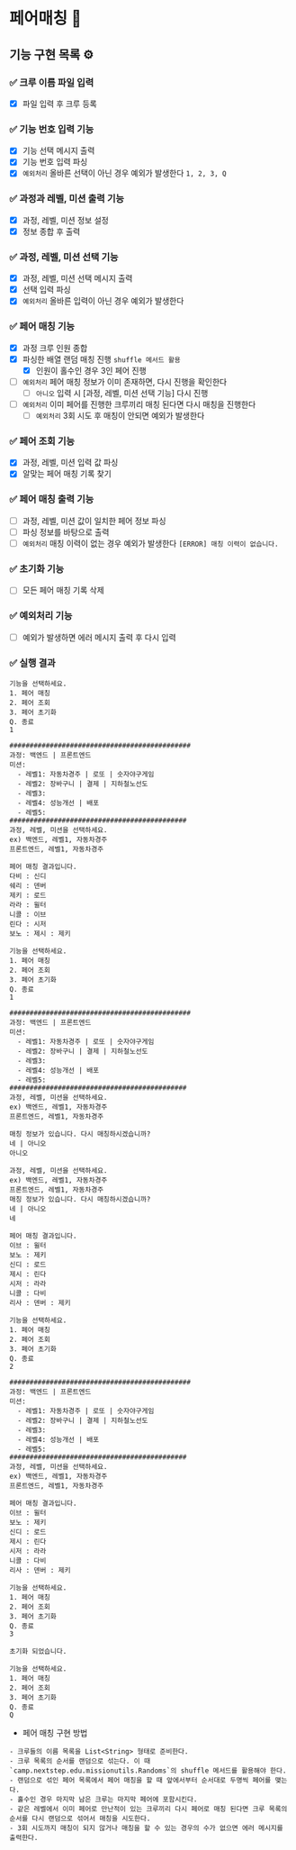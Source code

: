 # 페어매칭 👯

## 기능 구현 목록 ⚙️

### ✅ 크루 이름 파일 입력
- [x] 파일 입력 후 크루 등록

### ✅ 기능 번호 입력 기능
- [x] 기능 선택 메시지 출력
- [x] 기능 번호 입력 파싱
- [x] `예외처리` 올바른 선택이 아닌 경우 예외가 발생한다 `1, 2, 3, Q`

### ✅ 과정과 레벨, 미션 출력 기능
- [x] 과정, 레벨, 미션 정보 설정
- [x] 정보 종합 후 출력

### ✅ 과정, 레벨, 미션 선택 기능
- [x] 과정, 레벨, 미션 선택 메시지 출력
- [x] 선택 입력 파싱
- [x] `예외처리` 올바른 입력이 아닌 경우 예외가 발생한다

### ✅ 페어 매칭 기능
- [x] 과정 크루 인원 종합
- [x] 파싱한 배열 랜덤 매칭 진행 `shuffle 메서드 활용`
    - [x] 인원이 홀수인 경우 3인 페어 진행
- [ ] `예외처리` 페어 매칭 정보가 이미 존재하면, 다시 진행을 확인한다
    - [ ] `아니오` 입력 시 [과정, 레벨, 미션 선택 기능] 다시 진행
- [ ] `예외처리` 이미 페어를 진행한 크루끼리 매칭 된다면 다시 매칭을 진행한다
    - [ ] `예외처리` 3회 시도 후 매칭이 안되면 예외가 발생한다

### ✅ 페어 조회 기능
- [x] 과정, 레벨, 미션 입력 값 파싱
- [x] 알맞는 페어 매칭 기록 찾기

### ✅ 페어 매칭 출력 기능
- [ ] 과정, 레벨, 미션 값이 일치한 페어 정보 파싱
- [ ] 파싱 정보를 바탕으로 출력
- [ ] `예외처리` 매칭 이력이 없는 경우 예외가 발생한다 `[ERROR] 매칭 이력이 없습니다.`

### ✅ 초기화 기능
- [ ] 모든 페어 매칭 기록 삭제

### ✅ 예외처리 기능
- [ ] 예외가 발생하면 에러 메시지 출력 후 다시 입력 

### ✅ 실행 결과
```
기능을 선택하세요.
1. 페어 매칭
2. 페어 조회
3. 페어 초기화
Q. 종료
1

#############################################
과정: 백엔드 | 프론트엔드
미션:
  - 레벨1: 자동차경주 | 로또 | 숫자야구게임
  - 레벨2: 장바구니 | 결제 | 지하철노선도
  - 레벨3:
  - 레벨4: 성능개선 | 배포
  - 레벨5:
############################################
과정, 레벨, 미션을 선택하세요.
ex) 백엔드, 레벨1, 자동차경주
프론트엔드, 레벨1, 자동차경주

페어 매칭 결과입니다.
다비 : 신디
쉐리 : 덴버
제키 : 로드
라라 : 윌터
니콜 : 이브
린다 : 시저
보노 : 제시 : 제키

기능을 선택하세요.
1. 페어 매칭
2. 페어 조회
3. 페어 초기화
Q. 종료
1

#############################################
과정: 백엔드 | 프론트엔드
미션:
  - 레벨1: 자동차경주 | 로또 | 숫자야구게임
  - 레벨2: 장바구니 | 결제 | 지하철노선도
  - 레벨3:
  - 레벨4: 성능개선 | 배포
  - 레벨5:
############################################
과정, 레벨, 미션을 선택하세요.
ex) 백엔드, 레벨1, 자동차경주
프론트엔드, 레벨1, 자동차경주

매칭 정보가 있습니다. 다시 매칭하시겠습니까?
네 | 아니오
아니오

과정, 레벨, 미션을 선택하세요.
ex) 백엔드, 레벨1, 자동차경주
프론트엔드, 레벨1, 자동차경주
매칭 정보가 있습니다. 다시 매칭하시겠습니까?
네 | 아니오
네

페어 매칭 결과입니다.
이브 : 윌터
보노 : 제키
신디 : 로드
제시 : 린다
시저 : 라라
니콜 : 다비
리사 : 덴버 : 제키

기능을 선택하세요.
1. 페어 매칭
2. 페어 조회
3. 페어 초기화
Q. 종료
2

#############################################
과정: 백엔드 | 프론트엔드
미션:
  - 레벨1: 자동차경주 | 로또 | 숫자야구게임
  - 레벨2: 장바구니 | 결제 | 지하철노선도
  - 레벨3:
  - 레벨4: 성능개선 | 배포
  - 레벨5:
############################################
과정, 레벨, 미션을 선택하세요.
ex) 백엔드, 레벨1, 자동차경주
프론트엔드, 레벨1, 자동차경주

페어 매칭 결과입니다.
이브 : 윌터
보노 : 제키
신디 : 로드
제시 : 린다
시저 : 라라
니콜 : 다비
리사 : 덴버 : 제키

기능을 선택하세요.
1. 페어 매칭
2. 페어 조회
3. 페어 초기화
Q. 종료
3

초기화 되었습니다.

기능을 선택하세요.
1. 페어 매칭
2. 페어 조회
3. 페어 초기화
Q. 종료
Q
```

- 페어 매칭 구현 방법
```
- 크루들의 이름 목록을 List<String> 형태로 준비한다.
- 크루 목록의 순서를 랜덤으로 섞는다. 이 때 `camp.nextstep.edu.missionutils.Randoms`의 shuffle 메서드를 활용해야 한다.
- 랜덤으로 섞인 페어 목록에서 페어 매칭을 할 때 앞에서부터 순서대로 두명씩 페어를 맺는다.
- 홀수인 경우 마지막 남은 크루는 마지막 페어에 포함시킨다.
- 같은 레벨에서 이미 페어로 만난적이 있는 크루끼리 다시 페어로 매칭 된다면 크루 목록의 순서를 다시 랜덤으로 섞어서 매칭을 시도한다.
- 3회 시도까지 매칭이 되지 않거나 매칭을 할 수 있는 경우의 수가 없으면 에러 메시지를 출력한다.

```